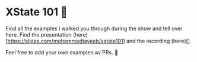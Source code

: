 # XState 101 🤖

Find all the examples I walked you through during the show and tell over here.
Find the presentation (here)[https://slides.com/mohammedtayeeb/xstate101] and the recording (here)[].

Feel free to add your own examples w/ PRs. 🙌
